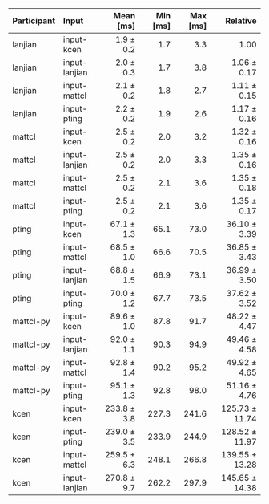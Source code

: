 | Participant | Input | Mean [ms] | Min [ms] | Max [ms] | Relative |
|:---|:---|---:|---:|---:|---:|
| lanjian | input-kcen | 1.9 ± 0.2 | 1.7 | 3.3 | 1.00 |
| lanjian | input-lanjian | 2.0 ± 0.3 | 1.7 | 3.8 | 1.06 ± 0.17 |
| lanjian | input-mattcl | 2.1 ± 0.2 | 1.8 | 2.7 | 1.11 ± 0.15 |
| lanjian | input-pting | 2.2 ± 0.2 | 1.9 | 2.6 | 1.17 ± 0.16 |
| mattcl | input-kcen | 2.5 ± 0.2 | 2.0 | 3.2 | 1.32 ± 0.16 |
| mattcl | input-lanjian | 2.5 ± 0.2 | 2.0 | 3.3 | 1.35 ± 0.16 |
| mattcl | input-mattcl | 2.5 ± 0.2 | 2.1 | 3.6 | 1.35 ± 0.18 |
| mattcl | input-pting | 2.5 ± 0.2 | 2.1 | 3.6 | 1.35 ± 0.17 |
| pting | input-kcen | 67.1 ± 1.3 | 65.1 | 73.0 | 36.10 ± 3.39 |
| pting | input-mattcl | 68.5 ± 1.0 | 66.6 | 70.5 | 36.85 ± 3.43 |
| pting | input-lanjian | 68.8 ± 1.5 | 66.9 | 73.1 | 36.99 ± 3.50 |
| pting | input-pting | 70.0 ± 1.2 | 67.7 | 73.5 | 37.62 ± 3.52 |
| mattcl-py | input-kcen | 89.6 ± 1.0 | 87.8 | 91.7 | 48.22 ± 4.47 |
| mattcl-py | input-lanjian | 92.0 ± 1.1 | 90.3 | 94.9 | 49.46 ± 4.58 |
| mattcl-py | input-mattcl | 92.8 ± 1.4 | 90.2 | 95.2 | 49.92 ± 4.65 |
| mattcl-py | input-pting | 95.1 ± 1.3 | 92.8 | 98.0 | 51.16 ± 4.76 |
| kcen | input-kcen | 233.8 ± 3.8 | 227.3 | 241.6 | 125.73 ± 11.74 |
| kcen | input-pting | 239.0 ± 3.5 | 233.9 | 244.9 | 128.52 ± 11.97 |
| kcen | input-mattcl | 259.5 ± 6.3 | 248.1 | 266.8 | 139.55 ± 13.28 |
| kcen | input-lanjian | 270.8 ± 9.7 | 262.2 | 297.9 | 145.65 ± 14.38 |
